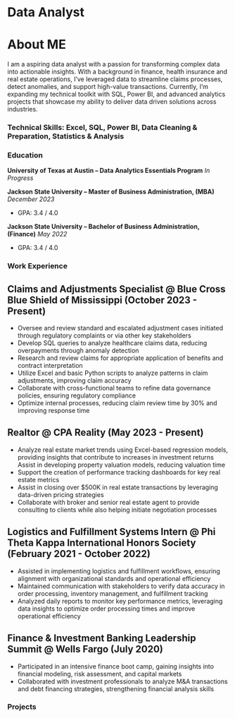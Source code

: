 # Data Analyst 

# About ME 
I am a aspiring data analyst with a passion for transforming complex data into actionable insights. With a background in finance, health insurance and real estate operations, I’ve leveraged data to streamline claims processes, detect anomalies, and support high-value transactions. Currently, I’m expanding my technical toolkit with SQL, Power BI, and advanced analytics projects that showcase my ability to deliver data driven solutions across industries.


### Technical Skills: Excel, SQL, Power BI, Data Cleaning & Preparation, Statistics & Analysis

### Education
**University of Texas at Austin – Data Analytics Essentials Program**   *In Progress*  

**Jackson State University – Master of Business Administration, (MBA)** *December 2023*  
- GPA: 3.4 / 4.0  

**Jackson State University – Bachelor of Business Administration, (Finance)** *May 2022*  
- GPA: 3.4 / 4.0  



### Work Experience 
## Claims and Adjustments Specialist @ Blue Cross Blue Shield of Mississippi (October 2023 - Present)
- Oversee and review standard and escalated adjustment cases initiated through regulatory complaints
or via other key stakeholders
- Develop SQL queries to analyze healthcare claims data, reducing overpayments through anomaly
detection
- Research and review claims for appropriate application of benefits and contract interpretation
- Utilize Excel and basic Python scripts to analyze patterns in claim adjustments, improving claim
accuracy
- Collaborate with cross-functional teams to refine data governance policies, ensuring regulatory
compliance
- Optimize internal processes, reducing claim review time by 30% and improving response time

## Realtor @ CPA Reality (May 2023 - Present)
- Analyze real estate market trends using Excel-based regression models, providing insights that
contribute to increases in investment returns
  Assist in developing property valuation models, reducing valuation time
- Support the creation of performance tracking dashboards for key real estate metrics
- Assist in closing over $500K in real estate transactions by leveraging data-driven pricing strategies
- Collaborate with broker and senior real estate agent to provide consulting to clients while also helping
initiate negotiation processes

## Logistics and Fulfillment Systems Intern @ Phi Theta Kappa International Honors Society (February 2021 - October 2022)
- Assisted in implementing logistics and fulfillment workflows, ensuring alignment with organizational
standards and operational efficiency
- Maintained communication with stakeholders to verify data accuracy in order processing, inventory
management, and fulfillment tracking
- Analyzed daily reports to monitor key performance metrics, leveraging data insights to optimize order
processing times and improve operational efficiency

## Finance & Investment Banking Leadership Summit @ Wells Fargo (July 2020)
- Participated in an intensive finance boot camp, gaining insights into financial modeling, risk
assessment, and capital markets
- Collaborated with investment professionals to analyze M&A transactions and debt financing strategies,
strengthening financial analysis skills


### Projects 



